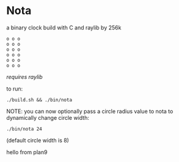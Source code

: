  # Nota
 a binary clock build with C and raylib
 by 256k
 
 ```
o o o
o o o
o o o
o o o
o o o
o o o
```

*requires raylib*

to run:

`./build.sh && ./bin/nota`

NOTE: you can now optionally pass a circle radius value to nota to dynamically change circle width:

`./bin/nota 24`

(default circle width is 8)

hello from plan9
